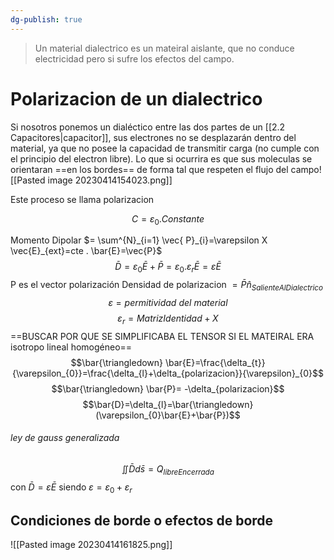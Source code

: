 ```yaml
---
dg-publish: true
---
```

> Un material dialectrico es un mateiral aislante, que no conduce electricidad pero si sufre los efectos del campo.

# Polarizacion de un dialectrico
Si nosotros ponemos un dialéctico entre las dos partes de un [[2.2 Capacitores|capacitor]], sus electrones no se desplazarán dentro del material, ya que no posee la capacidad de transmitir carga (no cumple con el principio del electron libre). Lo que si ocurrira es que sus moleculas se orientaran ==en los bordes== de forma tal que respeten el flujo del campo![[Pasted image 20230414154023.png]]

Este proceso se llama polarizacion

$$C=\varepsilon_{0} .Constante$$

Momento Dipolar $= \sum^{N}_{i=1} \vec{ P}_{i}=\varepsilon X \vec{E}_{ext}=cte . \bar{E}=\vec{P}$
$$\bar{D}=\varepsilon_{0}\bar{E}+\bar{P}=\varepsilon_{0}.\varepsilon_{r} \bar{E}=\varepsilon  \bar{E}$$
P es el vector polarización
Densidad de polarizacion $=\bar{P} \hat{n}_{SalienteAlDialectrico}$ 
$$\varepsilon=permitividad \ del \ material$$
$$\varepsilon_{r}= MatrizIdentidad+X$$
==BUSCAR POR QUE SE SIMPLIFICABA EL TENSOR SI EL MATEIRAL ERA isotropo lineal homogéneo==
$$\bar{\triangledown} \bar{E}=\frac{\delta_{t}}{\varepsilon_{0}}=\frac{\delta_{l}+\delta_{polarizacion}}{\varepsilon}_{0}$$
$$\bar{\triangledown} \bar{P}= -\delta_{polarizacion}$$
$$\bar{D}=\delta_{l}=\bar{\triangledown}(\varepsilon_{0}\bar{E}+\bar{P})$$


###### ley de gauss generalizada
$$\iint \bar{D} d\bar{s}= Q_{libreEncerrada}$$
con $\bar{D}=\varepsilon \bar{E}$ siendo $\varepsilon=\varepsilon_{0}+\varepsilon_{r}$

## Condiciones de borde o efectos de borde
![[Pasted image 20230414161825.png]]